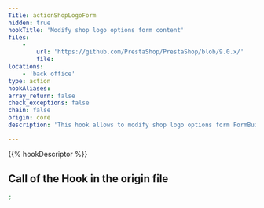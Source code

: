 ```yaml
---
Title: actionShopLogoForm
hidden: true
hookTitle: 'Modify shop logo options form content'
files:
    -
        url: 'https://github.com/PrestaShop/PrestaShop/blob/9.0.x/'
        file: 
locations:
    - 'back office'
type: action
hookAliases: 
array_return: false
check_exceptions: false
chain: false
origin: core
description: 'This hook allows to modify shop logo options form FormBuilder'

---
```


{{% hookDescriptor %}}

## Call of the Hook in the origin file

```php
;
```

